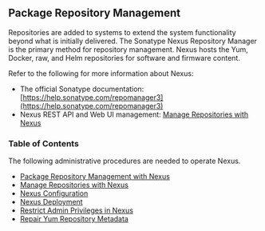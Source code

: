 ## Package Repository Management

Repositories are added to  systems to extend the system functionality beyond what is initially delivered. The Sonatype Nexus Repository Manager is the primary method for repository management. Nexus hosts the Yum, Docker, raw, and Helm repositories for software and firmware content.

Refer to the following for more information about Nexus:

-   The official Sonatype documentation: [https://help.sonatype.com/repomanager3](https://help.sonatype.com/repomanager3)
-   Nexus REST API and Web UI management: [Manage Repositories with Nexus](Manage_Repositories_with_Nexus.md)

### Table of Contents 

The following administrative procedures are needed to operate Nexus.

-   [Package Repository Management with Nexus](Package_Repository_Management_with_Nexus.md)
-   [Manage Repositories with Nexus](Manage_Repositories_with_Nexus.md)
-   [Nexus Configuration](Nexus_Configuration.md)
-   [Nexus Deployment](Nexus_Deployment.md)
-   [Restrict Admin Privileges in Nexus](Restrict_Admin_Privileges_in_Nexus.md)
-   [Repair Yum Repository Metadata](Repair_Yum_Repository_Metadata.md)

